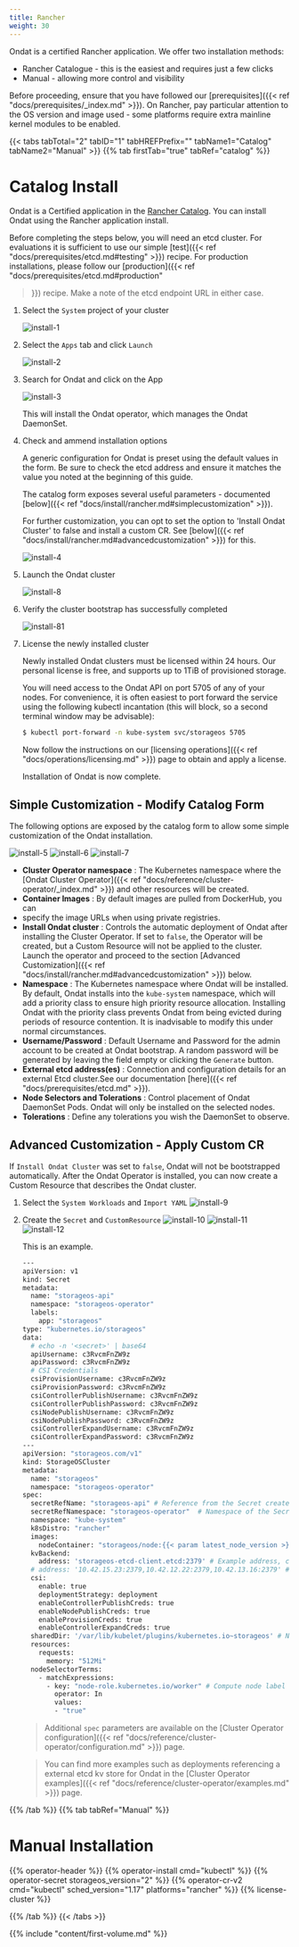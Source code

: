 ```yaml
---
title: Rancher
weight: 30
---
```


Ondat is a certified Rancher application. We offer two installation
methods:

* Rancher Catalogue - this is the easiest and requires just a few clicks
* Manual - allowing more control and visibility

Before proceeding, ensure that you have followed our [prerequisites]({{< ref
"docs/prerequisites/_index.md" >}}). On Rancher, pay particular attention to
the OS version and image used - some platforms require extra mainline kernel
modules to be enabled.

{{< tabs tabTotal="2" tabID="1" tabHREFPrefix="" tabName1="Catalog" tabName2="Manual" >}}
{{% tab firstTab="true" tabRef="catalog" %}}

# Catalog Install

Ondat is a Certified application in the [Rancher
Catalog](https://rancher.com/docs/rancher/v2.x/en/catalog/). You can install
Ondat using the Rancher application install.

Before completing the steps below, you will need an etcd cluster. For
evaluations it is sufficient to use our simple [test]({{< ref
"docs/prerequisites/etcd.md#testing" >}}) recipe. For production installations,
please follow our [production]({{< ref "docs/prerequisites/etcd.md#production"
>}}) recipe. Make a note of the etcd endpoint URL in either case.

1. Select the `System` project of your cluster

    ![install-1](/images/rancher-ui-v2/rancher-1.png)

1. Select the `Apps` tab and click `Launch`

    ![install-2](/images/rancher-ui-v2/rancher-2.png)

1. Search for Ondat and click on the App

    ![install-3](/images/rancher-ui-v2/rancher-3.png)

    This will install the Ondat operator, which manages the Ondat
    DaemonSet.

1. Check and ammend installation options

    A generic configuration for Ondat is preset using the default values in
    the form. Be sure to check the etcd address and ensure it matches the value
    you noted at the beginning of this guide.

    The catalog form exposes several useful parameters - documented
    [below]({{< ref "docs/install/rancher.md#simplecustomization" >}}).

    For further customization, you can opt to set the option to 'Install
    Ondat Cluster' to false and install a custom CR. See [below]({{< ref
    "docs/install/rancher.md#advancedcustomization" >}}) for this.


    ![install-4](/images/rancher-ui-v2/rancher-4.png)

1. Launch the Ondat cluster

    ![install-8](/images/rancher-ui-v2/rancher-8.png)

1. Verify the cluster bootstrap has successfully completed

    ![install-81](/images/rancher-ui-v2/rancher-81.png)

1. License the newly installed cluster

    Newly installed Ondat clusters must be licensed within 24 hours. Our
    personal license is free, and supports up to 1TiB of provisioned storage.

    You will need access to the Ondat API on port 5705 of any of your nodes.
    For convenience, it is often easiest to port forward the service using the
    following kubectl incantation (this will block, so a second terminal window may
    be advisable):

      ```bash
      $ kubectl port-forward -n kube-system svc/storageos 5705
      ```
    Now follow the instructions on our [licensing operations]({{< ref
    "docs/operations/licensing.md" >}}) page to obtain and apply a license.

    Installation of Ondat is now complete.

## <a name='simplecustomization'></a>Simple Customization - Modify Catalog Form

The following options are exposed by the catalog form to allow some simple
customization of the Ondat installation.

![install-5](/images/rancher-ui-v2/rancher-5.png)
![install-6](/images/rancher-ui-v2/rancher-6.png)
![install-7](/images/rancher-ui-v2/rancher-7.png)

* **Cluster Operator namespace**
: The Kubernetes namespace where the [Ondat Cluster Operator]({{< ref
"docs/reference/cluster-operator/_index.md" >}}) and other resources will be
created.
* **Container Images** : By default images are pulled from DockerHub, you can
* specify the image URLs
when using private registries.
* **Install Ondat cluster** 
: Controls the automatic deployment of Ondat after installing the Cluster
Operator. If set to `false`, the Operator will be created, but a Custom Resource will
not be applied to the cluster. Launch the operator and proceed to the section
[Advanced Customization]({{< ref
"docs/install/rancher.md#advancedcustomization" >}}) below.
* **Namespace** : The Kubernetes namespace where Ondat will be
installed. By default, Ondat installs into the `kube-system` namespace,
which will add a priority class to ensure high priority resource allocation.
Installing Ondat with the priority class prevents Ondat from being
evicted during periods of resource contention. It is inadvisable to modify this
under normal circumstances.
* **Username/Password** : Default Username and Password for the admin account
to be created at Ondat bootstrap. A random password will be generated by
leaving the field empty or clicking the `Generate` button.
* **External etcd address(es)** : Connection and configuration details for an
external Etcd cluster.See our documentation [here]({{< ref
"docs/prerequisites/etcd.md" >}}).
* **Node Selectors and Tolerations**
: Control placement of Ondat DaemonSet Pods. Ondat will only be
installed on the selected nodes.
* **Tolerations** : Define any tolerations you wish the DaemonSet to observe.

## <a name='advancedcustomization'></a>Advanced Customization - Apply Custom CR

If `Install Ondat Cluster` was set to `false`, Ondat will not be
bootstrapped automatically. After the Ondat Operator is installed, you can
now create a Custom Resource that describes the Ondat cluster.

1. Select the `System Workloads` and `Import YAML`
    ![install-9](/images/rancher-ui-v2/rancher-9.png)

1. Create the `Secret` and `CustomResource`
    ![install-10](/images/rancher-ui-v2/rancher-10.png)
    ![install-11](/images/rancher-ui-v2/rancher-11.png)
    ![install-12](/images/rancher-ui-v2/rancher-12.png)

    This is an example.

    ```bash
    ---
    apiVersion: v1
    kind: Secret
    metadata:
      name: "storageos-api"
      namespace: "storageos-operator"
      labels:
        app: "storageos"
    type: "kubernetes.io/storageos"
    data:
      # echo -n '<secret>' | base64
      apiUsername: c3RvcmFnZW9z
      apiPassword: c3RvcmFnZW9z
      # CSI Credentials
      csiProvisionUsername: c3RvcmFnZW9z
      csiProvisionPassword: c3RvcmFnZW9z
      csiControllerPublishUsername: c3RvcmFnZW9z
      csiControllerPublishPassword: c3RvcmFnZW9z
      csiNodePublishUsername: c3RvcmFnZW9z
      csiNodePublishPassword: c3RvcmFnZW9z
      csiControllerExpandUsername: c3RvcmFnZW9z
      csiControllerExpandPassword: c3RvcmFnZW9z
    ---
    apiVersion: "storageos.com/v1"
    kind: StorageOSCluster
    metadata:
      name: "storageos"
      namespace: "storageos-operator"
    spec:
      secretRefName: "storageos-api" # Reference from the Secret created in the previous step
      secretRefNamespace: "storageos-operator"  # Namespace of the Secret
      namespace: "kube-system"
      k8sDistro: "rancher"
      images:
        nodeContainer: "storageos/node:{{< param latest_node_version >}}" # Ondat version
      kvBackend:
        address: 'storageos-etcd-client.etcd:2379' # Example address, change for your etcd endpoint
      # address: '10.42.15.23:2379,10.42.12.22:2379,10.42.13.16:2379' # You can set ETCD server ips
      csi:
        enable: true
        deploymentStrategy: deployment
        enableControllerPublishCreds: true
        enableNodePublishCreds: true
        enableProvisionCreds: true
        enableControllerExpandCreds: true
      sharedDir: '/var/lib/kubelet/plugins/kubernetes.io~storageos' # Needed when Kubelet as a container
      resources:
        requests:
          memory: "512Mi"
      nodeSelectorTerms:
        - matchExpressions:
          - key: "node-role.kubernetes.io/worker" # Compute node label will vary according to your installation
            operator: In
            values:
            - "true"
    ```
    > Additional `spec` parameters are available on the [Cluster Operator
    > configuration]({{< ref "docs/reference/cluster-operator/configuration.md" >}}) page.

    > You can find more examples such as deployments referencing a external
    > etcd kv store for Ondat in the [Cluster Operator examples]({{< ref "docs/reference/cluster-operator/examples.md" >}}) page.


{{% /tab %}}
{{% tab tabRef="Manual" %}}

# Manual Installation

{{% operator-header %}}
{{% operator-install cmd="kubectl" %}}
{{% operator-secret storageos_version="2" %}}
{{% operator-cr-v2 cmd="kubectl" sched_version="1.17" platforms="rancher" %}}
{{% license-cluster %}}

{{% /tab %}}
{{< /tabs >}}

{{% include "content/first-volume.md" %}}
